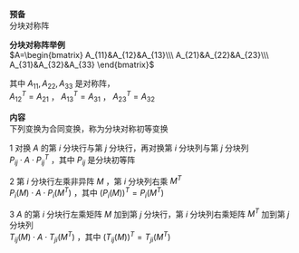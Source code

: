 **预备**  
分块对称阵  
  
**分块对称阵举例**  
$A=\begin{bmatrix}  
A_{11}&A_{12}&A_{13}\\\  
A_{21}&A_{22}&A_{23}\\\  
A_{31}&A_{32}&A_{33}  
\end{bmatrix}$  
  
其中 $A_{11},A_{22},A_{33}$ 是对称阵，  
$A_{12}^T=A_{21}$ ， $A_{13}^T=A_{31}$ ， $A_{23}^T=A_{32}$  
  
**内容**  
下列变换为合同变换，称为分块对称初等变换  
  
1 对换 $A$ 的第 $i$ 分块行与第 $j$ 分块行，再对换第 $i$ 分块列与第 $j$ 分块列  
$P_{ij}\cdot A\cdot P_{ij}^T$ ，其中 $P_{ij}$ 是分块初等阵  
  
2 第 $i$ 分块行左乘非异阵 $M$ ，第 $i$ 分块列右乘 $M^T$  
$P_i(M)\cdot A\cdot P_i(M^T)$ ，其中 $(P_i(M))^T=P_i(M^T)$  
  
3  $A$ 的第 $i$ 分块行左乘矩阵 $M$ 加到第 $j$ 分块行，第 $i$ 分块列右乘矩阵 $M^T$ 加到第 $j$ 分块列  
$T_{ij}(M)\cdot A\cdot T_{ji}(M^T)$ ，其中 $(T_{ij}(M))^T=T_{ji}(M^T)$  
